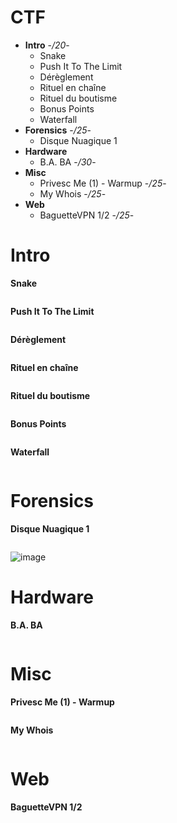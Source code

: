 # CTF
* **Intro** -*/20*-
  * Snake
  * Push It To The Limit
  * Dérèglement
  * Rituel en chaîne
  * Rituel du boutisme
  * Bonus Points
  * Waterfall
* **Forensics** -*/25*-
  * Disque Nuagique 1
* **Hardware** 
  * B.A. BA -*/30*-
* **Misc** 
  * Privesc Me (1) - Warmup -*/25*-
  * My Whois -*/25*-
* **Web**
  * BaguetteVPN 1/2 -*/25*-


# Intro
**Snake**
```
```

**Push It To The Limit**
```
```

**Dérèglement**
```
```

**Rituel en chaîne**
```
```

**Rituel du boutisme**
```
```

**Bonus Points**
```
```

**Waterfall**
```
```

# Forensics
**Disque Nuagique 1**
```
```
![image](https://user-images.githubusercontent.com/80531900/116912663-cead0380-ac48-11eb-8e0b-a1a294282e4d.png)

# Hardware
**B.A. BA**
```
```

# Misc
**Privesc Me (1) - Warmup** 
```
```

**My Whois**
```
```

# Web
**BaguetteVPN 1/2**
```
```
